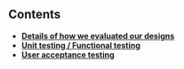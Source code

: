 
## Contents

* [**Details of how we evaluated our designs**](#details-of-how-we-evaluated-our-designs)
* [**Unit testing / Functional testing**](#Unit-testing-/-Functional-testing)
* [**User acceptance testing**](#user-acceptance-testing)
